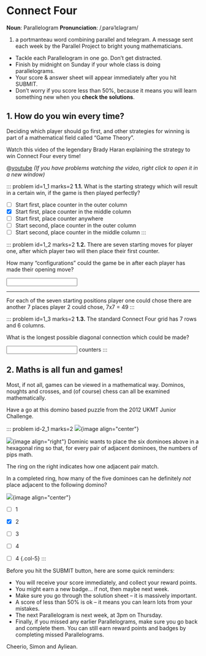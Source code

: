 # Connect Four

<div class="dictionary">

__Noun__: Parallelogram
__Pronunciation__: /ˌparəˈlɛləɡram/

1. a portmanteau word combining parallel and telegram. A message sent each
week by the Parallel Project to bright young mathematicians.

</div>

*	Tackle each Parallelogram in one go. Don’t get distracted.
*	Finish by midnight on Sunday if your whole class is doing parallelograms.
*	Your score & answer sheet will appear immediately after you hit SUBMIT.
*	Don’t worry if you score less than 50%, because it means you will learn something new when you __check the solutions__.


## 1. How do you win every time?

Deciding which player should go first, and other strategies for winning is part of a mathematical field called “Game Theory”.

Watch this video of the legendary Brady Haran explaining the strategy to win Connect Four every time!

@[youtube](watch?v=yDWPi1pZ0Po?rel=0) _(If you have problems watching the video, right click to open it in a new window)_

::: problem id=1_1 marks=2
__1.1.__ What is the starting strategy which will result in a certain win, if the game is then played perfectly?

* [ ] Start first, place counter in the outer column
* [x] Start first, place counter in the middle column
* [ ] Start first, place counter anywhere
* [ ] Start second, place counter in the outer column
* [ ] Start second, place counter in the middle column
:::

::: problem id=1_2 marks=2
__1.2.__ There are seven starting moves for player one, after which player two will then place their first counter.  

How many “configurations” could the game be in after each player has made their opening move?

<input type="number" solution="49"/>

---

For each of the seven starting positions player one could chose there are another 7 places player 2 could chose, 7x7 = 49
:::

::: problem id=1_3 marks=2
__1.3.__ The standard Connect Four grid has 7 rows and 6 columns.  

What is the longest possible diagonal connection which could be made?

<input type="number" solution="6"/> counters
:::


## 2. Maths is all fun and games!

Most, if not all, games can be viewed in a mathematical way. Dominos, noughts and crosses, and (of course) chess can all be examined mathematically.

Have a go at this domino based puzzle from the 2012 UKMT Junior Challenge.

::: problem id-2_1 marks=2
![](/resources/6-07-connect-four/1-dominoes-list.png){image align="center"}

![](/resources/6-07-connect-four/1-dominoes-example.png){image align="right"}
Dominic wants to place the six dominoes above in a hexagonal ring so that, for every pair of adjacent dominoes, the numbers of pips math.  

The ring on the right indicates how one adjacent pair match.  

In a completed ring, how many of the five dominoes can he definitely _not_ place adjacent to the following domino?  

![](/resources/6-07-connect-four/1-dominoes-question.png){image align="center"}

* [ ] 1
* [x] 2
* [ ] 3
* [ ] 4
* [ ] 4
{.col-5}
:::


Before you hit the SUBMIT button, here are some quick reminders:

*	You will receive your score immediately, and collect your reward points.
*	You might earn a new badge... if not, then maybe next week.
*	Make sure you go through the solution sheet – it is massively important.
*	A score of less than 50% is ok – it means you can learn lots from your mistakes.
*	The next Parallelogram is next week, at 3pm on Thursday.
*	Finally, if you missed any earlier Parallelograms, make sure you go back and complete them. You can still earn reward points and badges by completing missed Parallelograms.

Cheerio,
Simon and Ayliean.
